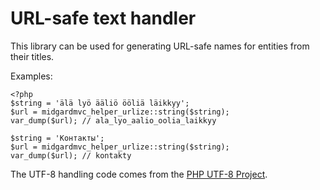 URL-safe text handler
=====================

This library can be used for generating URL-safe names for entities from their titles.

Examples:

    <?php
    $string = 'älä lyö ääliö ööliä läikkyy';
    $url = midgardmvc_helper_urlize::string($string); 
    var_dump($url); // ala_lyo_aalio_oolia_laikkyy

    $string = 'Контакты';
    $url = midgardmvc_helper_urlize::string($string);
    var_dump($url); // kontakty

The UTF-8 handling code comes from the [PHP UTF-8 Project](http://sourceforge.net/projects/phputf8/).
